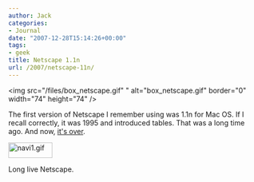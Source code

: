 ```yaml
---
author: Jack
categories:
- Journal
date: "2007-12-28T15:14:26+00:00"
tags:
- geek
title: Netscape 1.1n
url: /2007/netscape-11n/
---
```


<img src="/files/box\_netscape.gif" " alt="box\_netscape.gif" border="0" width="74" height="74" />

The first version of Netscape I remember using was 1.1n for Mac OS. If I recall correctly, it was 1995 and introduced tables. That was a long time ago. And now, [it's over][1].

<img src="/files/navi1.gif" alt="navi1.gif" border="0" width="88" height="31" />

Long live Netscape.

 [1]: http://blog.netscape.com/2007/12/28/end-of-support-for-netscape-web-browsers/
